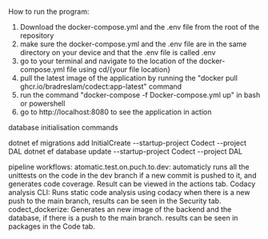 How to run the program:
1. Download the docker-compose.yml and the .env file from the root of the repository
2. make sure the docker-compose.yml and the .env file are in the same directory on your device and that the .env file is called .env
3. go to your terminal and navigate to the location of the docker-compose.yml file using cd/{your file location}
4. pull the latest image of the application by running the "docker pull ghcr.io/bradreslam/codect:app-latest" command
5. run the command "docker-compose -f Docker-compose.yml up" in bash or powershell
6. go to http://localhost:8080 to see the application in action

database initialisation commands

dotnet ef migrations add InitialCreate --startup-project Codect --project DAL
dotnet ef database update --startup-project Codect --project DAL


pipeline workflows:
  atomatic.test.on.puch.to.dev:
    automaticly runs all the unittests on the code in the dev branch if a new commit is pushed to it, and generates code coverage. Result can be viewed in the actions tab.
  Codacy analysis CLI:
    Runs static code analysis using codacy when there is a new push to the main branch, results can be seen in the Security tab.
  codect_dockerize:
    Generates an new image of the backend and the database, if there is a push to the main branch. results can be seen in packages in the Code tab.

